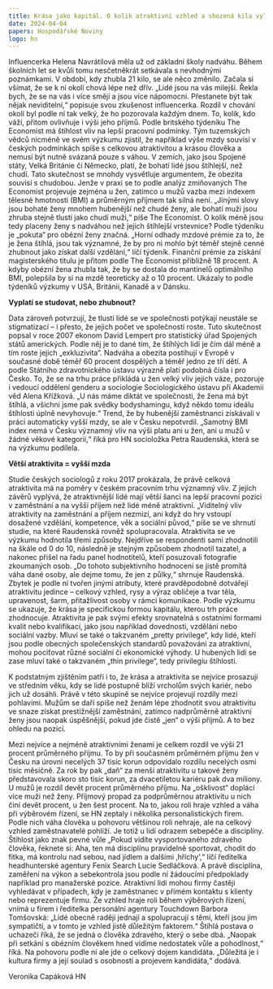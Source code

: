 ```yaml
---
title: Krása jako kapitál. O kolik atraktivní vzhled a shozená kila vylepší příjmy?
date: 2024-04-04
papers: Hospodářské Noviny
logo: hn
---
```

Influencerka Helena Navrátilová měla už od základní školy nadváhu. Během školních let se kvůli tomu nesčetněkrát setkávala s nevhodnými poznámkami. V období, kdy zhubla 21 kilo, se ale něco změnilo. Začala si všímat, že se k ní okolí chová lépe než dřív. „Lidé jsou na vás milejší. Řekla bych, že se na vás i více smějí a jsou více nápomocní. Přestanete být tak nějak neviditelní,“ popisuje svou zkušenost influencerka. Rozdíl v chování okolí byl podle ní tak velký, že ho pozorovala každým dnem. To, kolik, kdo váží, přitom ovlivňuje i výši jeho příjmů. Podle britského týdeníku The Economist má štíhlost vliv na lepší pracovní podmínky. Tým tuzemských vědců nicméně ve svém výzkumu zjistil, že například výše mzdy souvisí v českých podmínkách spíše s celkovou atraktivitou a krásou člověka a nemusí být nutně svázaná pouze s váhou. V zemích, jako jsou Spojené státy, Velká Británie či Německo, platí, že bohatí lidé jsou štíhlejší, než chudí. Tato skutečnost se mnohdy vysvětluje argumentem, že obezita souvisí s chudobou. Jenže v praxi se to podle analýz zmiňovaných The Economist projevuje zejména u žen, zatímco u mužů vazba mezi indexem tělesné hmotnosti (BMI) a průměrným příjmem tak silná není. „Jinými slovy jsou bohaté ženy mnohem hubenější než chudé ženy, ale bohatí muži jsou zhruba stejně tlustí jako chudí muži,“ píše The Economist. O kolik méně jsou tedy placeny ženy s nadváhou než jejich štíhlejší vrstevnice? Podle týdeníku je „pokuta“ pro obézní ženy značná. „Horní odhady mzdové prémie za to, že je žena štíhlá, jsou tak významné, že by pro ni mohlo být téměř stejně cenné zhubnout jako získat další vzdělání,“ líčí týdeník. Finanční prémie za získání magisterského titulu je přitom podle The Economist přibližně 18 procent. A kdyby obézní žena zhubla tak, že by se dostala do mantinelů optimálního BMI, polepšila by si na mzdě teoreticky až o 10 procent. Ukázaly to podle týdeníků výzkumy v USA, Británii, Kanadě a v Dánsku.

**Vyplatí se studovat, nebo zhubnout?**

Data zároveň potvrzují, že tlustí lidé se ve společnosti potýkají neustále se stigmatizací – i přesto, že jejich počet ve společnosti roste. Tuto skutečnost popsal v roce 2007 ekonom David Lempert pro statistický úřad Spojených států amerických. Podle něj je to dané tím, že štíhlých lidí je čím dál méně a tím roste jejich „exkluzivita“. Nadváha a obezita postihují v Evropě v současné době téměř 60 procent dospělých a téměř jedno ze tří dětí. A podle Státního zdravotnického ústavu výrazně platí podobná čísla i pro Česko. To, že se na trhu práce přikládá u žen velký vliv jejich váze, pozoruje i vedoucí oddělení genderu a sociologie Sociologického ústavu při Akademii věd Alena Křížková. „U nás máme diktát ve společnosti, že žena má být štíhlá, a všichni jsme pak svědky bodyshamingu, když někdo tomu ideálu štíhlosti úplně nevyhovuje.“ Trend, že by hubenější zaměstnanci získávali v práci automaticky vyšší mzdy, se ale v Česku nepotvrdil. „Samotný BMI index nemá v Česku významný vliv na výši platu ani u žen, ani u mužů v žádné věkové kategorii,“ říká pro HN socioložka Petra Raudenská, která se na výzkumu podílela.

**Větší atraktivita = vyšší mzda**

Studie českých sociologů z roku 2017 prokázala, že právě celková atraktivita má na poměry v českém pracovním trhu významný vliv. Z jejích závěrů vyplývá, že atraktivnější lidé mají větší šanci na lepší pracovní pozici v zaměstnání a na vyšší příjem než lidé méně atraktivní. „Viditelný vliv atraktivity na zaměstnání a příjem nezmizí, ani když do hry vstoupí dosažené vzdělání, kompetence, věk a sociální původ,“ píše se ve shrnutí studie, na které Raudenská rovněž spolupracovala. Atraktivita se ve výzkumu hodnotila třemi způsoby. Nejdříve se respondenti sami zhodnotili na škále od 0 do 10, následně je stejným způsobem zhodnotil tazatel, a nakonec přišel na řadu panel hodnotitelů, kteří posuzovali fotografie zkoumaných osob. „Do tohoto subjektivního hodnocení se jistě promítá váha dané osoby, ale dejme tomu, že jen z půlky,“ shrnuje Raudenská. Zbytek je podle ní tvořen jinými atributy, které pravděpodobně dotvářejí atraktivitu jedince – celkový vzhled, rysy a výraz obličeje a tvar těla, upravenost, šarm, přitažlivost osoby v rámci komunikace. Podle výzkumu se ukazuje, že krása je specifickou formou kapitálu, kterou trh práce zhodnocuje. Atraktivita je pak svými efekty srovnatelná s ostatními formami kvalit nebo kvalifikací, jako jsou například dovednosti, vzdělání nebo sociální vazby. Mluví se také o takzvaném „pretty privilege“, kdy lidé, kteří jsou podle obecných společenských standardů považováni za atraktivní, mohou pociťovat různé sociální či ekonomické výhody. U hubených lidí se zase mluví také o takzvaném „thin privilege“, tedy privilegiu štíhlosti.

K podstatným zjištěním patří i to, že krása a atraktivita se nejvíce prosazují ve středním věku, kdy se lidé postupně blíží vrcholům svých kariér, nebo jich už dosáhli. Právě v této skupině se nejvíce projevují rozdíly mezi pohlavími. Mužům se daří spíše než ženám lépe zhodnotit svou atraktivitu ve snaze získat prestižnější zaměstnání, zatímco nadprůměrně atraktivní ženy jsou naopak úspěšnější, pokud jde čistě „jen“ o výši příjmů. A to bez ohledu na pozici.

Mezi nejvíce a nejméně atraktivními ženami je celkem rozdíl ve výši 21 procent průměrného příjmu. To by při současném průměrném příjmu žen v Česku na úrovni necelých 37 tisíc korun odpovídalo rozdílu necelých osmi tisíc měsíčně. Za rok by pak „daň“ za menší atraktivitu u takové ženy představovala skoro sto tisíc korun, za dvacetiletou kariéru pak dva miliony. U mužů je rozdíl devět procent průměrného příjmu. Na „ošklivost“ doplácí více muži než ženy. Příjmový propad za podprůměrnou atraktivitu u nich činí devět procent, u žen šest procent. Na to, jakou roli hraje vzhled a váha při výběrovém řízení, se HN zeptaly i několika personalistických firem. Podle nich váha člověka u pohovoru většinou roli nehraje, ale na celkový vzhled zaměstnavatelé pohlíží. Je totiž u lidí odrazem sebepéče a disciplíny. Štíhlost jako znak pevné vůle „Pokud vidíte vysportovaného zdravého člověka, řeknete si: Aha, ten má disciplínu pravidelně sportovat, chodit do fitka, má kontrolu nad sebou, nad jídlem a dalšími ‚hříchy‘,“ líčí ředitelka headhunterské agentury Fenix Search Lucie Sedláčková. A právě disciplína, zaměření na výkon a sebekontrola jsou podle ní žádoucími předpoklady například pro manažerské pozice. Atraktivní lidi mohou firmy častěji vyhledávat v případech, kdy je zaměstnanec v přímém kontaktu s klienty nebo reprezentuje firmu. Že vzhled hraje roli během výběrových řízení, vnímá u firem i ředitelka personální agentury Touchdown Barbora Tomšovská: „Lidé obecně raději jednají a spolupracují s těmi, kteří jsou jim sympatičtí, a v tomto je vzhled jistě důležitým faktorem.“ Štíhlá postava o uchazeči říká, že se jedná o člověka zdravého, který o sebe dbá. „Naopak při setkání s obézním člověkem hned vidíme nedostatek vůle a pohodlnost,“ říká. Na pohovoru podle ní ale jde o celkový dojem kandidáta. „Důležitá je i kultura firmy a její soulad s osobností a projevem kandidáta,“ dodává.

Veronika Capáková HN
